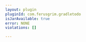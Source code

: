 ```yaml
---
layout: plugin
pluginId: com.ferusgrim.gradletodo
isJarAvailable: true
error: NONE
violations: []

---
```

